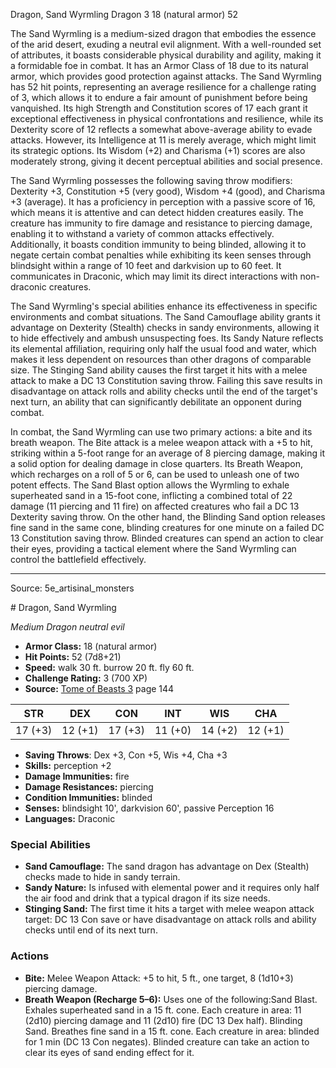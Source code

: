 <MonsterName/>Dragon, Sand Wyrmling</MonsterName>
<CreatureType/>Dragon</CreatureType>
<CR/>3</CR>
<AC/>18 (natural armor)</AC>
<HP/>52</HP>
<summary>The Sand Wyrmling is a medium-sized dragon that embodies the essence of the arid desert, exuding a neutral evil alignment. With a well-rounded set of attributes, it boasts considerable physical durability and agility, making it a formidable foe in combat. It has an Armor Class of 18 due to its natural armor, which provides good protection against attacks. The Sand Wyrmling has 52 hit points, representing an average resilience for a challenge rating of 3, which allows it to endure a fair amount of punishment before being vanquished. Its high Strength and Constitution scores of 17 each grant it exceptional effectiveness in physical confrontations and resilience, while its Dexterity score of 12 reflects a somewhat above-average ability to evade attacks. However, its Intelligence at 11 is merely average, which might limit its strategic options. Its Wisdom (+2) and Charisma (+1) scores are also moderately strong, giving it decent perceptual abilities and social presence. </summary>

<detail>

The Sand Wyrmling possesses the following saving throw modifiers: Dexterity +3, Constitution +5 (very good), Wisdom +4 (good), and Charisma +3 (average). It has a proficiency in perception with a passive score of 16, which means it is attentive and can detect hidden creatures easily. The creature has immunity to fire damage and resistance to piercing damage, enabling it to withstand a variety of common attacks effectively. Additionally, it boasts condition immunity to being blinded, allowing it to negate certain combat penalties while exhibiting its keen senses through blindsight within a range of 10 feet and darkvision up to 60 feet. It communicates in Draconic, which may limit its direct interactions with non-draconic creatures.

The Sand Wyrmling's special abilities enhance its effectiveness in specific environments and combat situations. The Sand Camouflage ability grants it advantage on Dexterity (Stealth) checks in sandy environments, allowing it to hide effectively and ambush unsuspecting foes. Its Sandy Nature reflects its elemental affiliation, requiring only half the usual food and water, which makes it less dependent on resources than other dragons of comparable size. The Stinging Sand ability causes the first target it hits with a melee attack to make a DC 13 Constitution saving throw. Failing this save results in disadvantage on attack rolls and ability checks until the end of the target's next turn, an ability that can significantly debilitate an opponent during combat.

In combat, the Sand Wyrmling can use two primary actions: a bite and its breath weapon. The Bite attack is a melee weapon attack with a +5 to hit, striking within a 5-foot range for an average of 8 piercing damage, making it a solid option for dealing damage in close quarters. Its Breath Weapon, which recharges on a roll of 5 or 6, can be used to unleash one of two potent effects. The Sand Blast option allows the Wyrmling to exhale superheated sand in a 15-foot cone, inflicting a combined total of 22 damage (11 piercing and 11 fire) on affected creatures who fail a DC 13 Dexterity saving throw. On the other hand, the Blinding Sand option releases fine sand in the same cone, blinding creatures for one minute on a failed DC 13 Constitution saving throw. Blinded creatures can spend an action to clear their eyes, providing a tactical element where the Sand Wyrmling can control the battlefield effectively.</detail>



---

Source: 5e_artisinal_monsters

<statblock>
# Dragon, Sand Wyrmling

*Medium* *Dragon* *neutral evil*

- **Armor Class:** 18 (natural armor)
- **Hit Points:** 52 (7d8+21)
- **Speed:** walk 30 ft. burrow 20 ft. fly 60 ft.
- **Challenge Rating:** 3 (700 XP)
- **Source:** [Tome of Beasts 3](https://koboldpress.com/kpstore/product/tome-of-beasts-3-for-5th-edition/) page 144

| STR | DEX | CON | INT | WIS | CHA |
| --- | --- | --- | --- | --- | --- |
| 17 (+3) | 12 (+1) | 17 (+3) | 11 (+0) | 14 (+2) | 12 (+1) |

- **Saving Throws**: Dex +3, Con +5, Wis +4, Cha +3
- **Skills:** perception +2
- **Damage Immunities:** fire
- **Damage Resistances:** piercing
- **Condition Immunities:** blinded
- **Senses:** blindsight 10', darkvision 60', passive Perception 16
- **Languages:** Draconic

### Special Abilities

- **Sand Camouflage:** The sand dragon has advantage on Dex (Stealth) checks made to hide in sandy terrain. 
- **Sandy Nature:** Is infused with elemental power and it requires only half the air food and drink that a typical dragon if its size needs.
- **Stinging Sand:** The first time it hits a target with melee weapon attack target: DC 13 Con save or have disadvantage on attack rolls and ability checks until end of its next turn.

### Actions

- **Bite:** Melee Weapon Attack: +5 to hit, 5 ft., one target, 8 (1d10+3) piercing damage.
- **Breath Weapon (Recharge 5–6):** Uses one of the following:Sand Blast. Exhales superheated sand in a 15 ft. cone. Each creature in area: 11 (2d10) piercing damage and 11 (2d10) fire (DC 13 Dex half). Blinding Sand. Breathes fine sand in a 15 ft. cone. Each creature in area: blinded for 1 min (DC 13 Con negates). Blinded creature can take an action to clear its eyes of sand ending effect for it.


</statblock>


